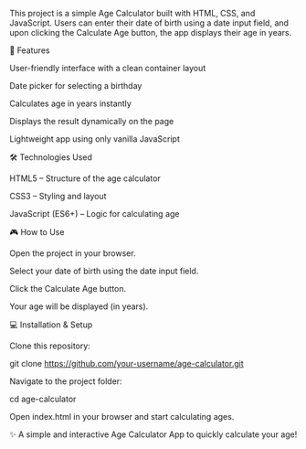 This project is a simple Age Calculator built with HTML, CSS, and JavaScript.
Users can enter their date of birth using a date input field, and upon clicking the Calculate Age button, the app displays their age in years.

🚀 Features

User-friendly interface with a clean container layout

Date picker for selecting a birthday

Calculates age in years instantly

Displays the result dynamically on the page

Lightweight app using only vanilla JavaScript

🛠️ Technologies Used

HTML5 – Structure of the age calculator

CSS3 – Styling and layout

JavaScript (ES6+) – Logic for calculating age

🎮 How to Use

Open the project in your browser.

Select your date of birth using the date input field.

Click the Calculate Age button.

Your age will be displayed (in years).

💻 Installation & Setup

Clone this repository:

git clone https://github.com/your-username/age-calculator.git


Navigate to the project folder:

cd age-calculator


Open index.html in your browser and start calculating ages.


✨ A simple and interactive Age Calculator App to quickly calculate your age!
